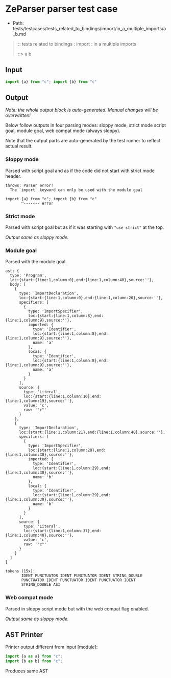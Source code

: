# ZeParser parser test case

- Path: tests/testcases/tests_related_to_bindings/import/in_a_multiple_imports/a_b.md

> :: tests related to bindings : import : in a multiple imports
>
> ::> a b

## Input

`````js
import {a} from "c"; import {b} from "c"
`````

## Output

_Note: the whole output block is auto-generated. Manual changes will be overwritten!_

Below follow outputs in four parsing modes: sloppy mode, strict mode script goal, module goal, web compat mode (always sloppy).

Note that the output parts are auto-generated by the test runner to reflect actual result.

### Sloppy mode

Parsed with script goal and as if the code did not start with strict mode header.

`````
throws: Parser error!
  The `import` keyword can only be used with the module goal

import {a} from "c"; import {b} from "c"
       ^------- error
`````

### Strict mode

Parsed with script goal but as if it was starting with `"use strict"` at the top.

_Output same as sloppy mode._

### Module goal

Parsed with the module goal.

`````
ast: {
  type: 'Program',
  loc:{start:{line:1,column:0},end:{line:1,column:40},source:''},
  body: [
    {
      type: 'ImportDeclaration',
      loc:{start:{line:1,column:0},end:{line:1,column:20},source:''},
      specifiers: [
        {
          type: 'ImportSpecifier',
          loc:{start:{line:1,column:8},end:{line:1,column:9},source:''},
          imported: {
            type: 'Identifier',
            loc:{start:{line:1,column:8},end:{line:1,column:9},source:''},
            name: 'a'
          },
          local: {
            type: 'Identifier',
            loc:{start:{line:1,column:8},end:{line:1,column:9},source:''},
            name: 'a'
          }
        }
      ],
      source: {
        type: 'Literal',
        loc:{start:{line:1,column:16},end:{line:1,column:19},source:''},
        value: 'c',
        raw: '"c"'
      }
    },
    {
      type: 'ImportDeclaration',
      loc:{start:{line:1,column:21},end:{line:1,column:40},source:''},
      specifiers: [
        {
          type: 'ImportSpecifier',
          loc:{start:{line:1,column:29},end:{line:1,column:30},source:''},
          imported: {
            type: 'Identifier',
            loc:{start:{line:1,column:29},end:{line:1,column:30},source:''},
            name: 'b'
          },
          local: {
            type: 'Identifier',
            loc:{start:{line:1,column:29},end:{line:1,column:30},source:''},
            name: 'b'
          }
        }
      ],
      source: {
        type: 'Literal',
        loc:{start:{line:1,column:37},end:{line:1,column:40},source:''},
        value: 'c',
        raw: '"c"'
      }
    }
  ]
}

tokens (15x):
       IDENT PUNCTUATOR IDENT PUNCTUATOR IDENT STRING_DOUBLE
       PUNCTUATOR IDENT PUNCTUATOR IDENT PUNCTUATOR IDENT
       STRING_DOUBLE ASI
`````


### Web compat mode

Parsed in sloppy script mode but with the web compat flag enabled.

_Output same as sloppy mode._

## AST Printer

Printer output different from input [module]:

````js
import {a as a} from "c";
import {b as b} from "c";
````

Produces same AST
